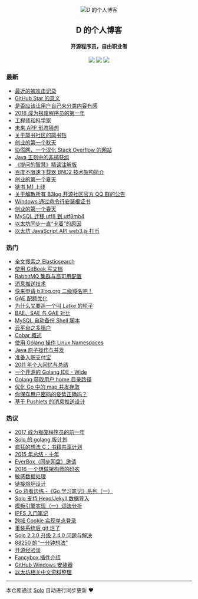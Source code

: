 <p align="center"><img alt="D 的个人博客" src="https://img.hacpai.com/avatar/1353745196354_1535379434567.png?imageView2/1/w/80/h/80/interlace/0/q/85"></p><h2 align="center">
D 的个人博客
</h2>

<h4 align="center">开源程序员，自由职业者</h4>
<p align="center"><a title="D 的个人博客" target="_blank" href="https://github.com/88250/solo-blog"><img src="https://img.shields.io/github/last-commit/88250/solo-blog.svg?style=flat-square"></a>
<a title="GitHub repo size in bytes" target="_blank" href="https://github/88250/solo-blog"><img src="https://img.shields.io/github/repo-size/88250/solo-blog.svg?style=flat-square"></a>
<a title="Solo Version" target="_blank" href="https://github.com/b3log/solo/releases"><img src="https://img.shields.io/badge/solo-3.3.0-f1e05a.svg?style=flat-square"></a>
</p>

### 最新

* [最近的被攻击记录](http://localhost/articles/2019/02/18/1550460506963.html)
* [GitHub Star 的意义](http://localhost/articles/2019/01/07/1546796187762.html)
* [是否应该让用户自己来分类内容有感](http://localhost/articles/2019/01/06/1546744077384.html)
* [2018 成为报废程序员的第一年](http://localhost/articles/2018/12/31/1546225387284.html)
* [工程师和科学家](http://localhost/articles/2018/12/23/1545535621318.html)
* [未来 APP 形态猜想](http://localhost/articles/2018/11/23/1542944133989.html)
* [关于简书社区的简书钻](http://localhost/articles/2018/11/09/1541729830770.html)
* [创业的第一个秋天](http://localhost/articles/2018/10/29/1540781279972.html)
* [协慌网，一个汉化 Stack Overflow 的网站](http://localhost/articles/2018/10/03/1538577113305.html)
* [Java 正则中的非捕获组](http://localhost/articles/2018/09/30/1538320113750.html)
* [《提问的智慧》精读注解版](http://localhost/articles/2018/09/08/1536377163156.html)
* [百度不限速下载器 BND2 技术架构简介](http://localhost/articles/2018/08/26/1535277215816.html)
* [创业的第一个夏天](http://localhost/articles/2018/07/26/1532590847178.html)
* [链书 M1 上线](http://localhost/articles/2018/06/21/1529545076617.html)
* [关于解散所有 B3log 开源社区官方 QQ 群的公告](http://localhost/articles/2018/05/17/1526517679116.html)
* [Windows 通过命令行安装根证书](http://localhost/articles/2018/05/03/1525333052172.html)
* [创业的第一个春天](http://localhost/articles/2018/04/20/1524191993505.html)
* [MySQL 迁移 utf8 到 utf8mb4](http://localhost/articles/2018/03/15/1521094110639.html)
* [以太坊同步一直“卡着”的原因](http://localhost/articles/2018/03/11/1520767628593.html)
* [以太坊 JavaScript API web3.js 打币](http://localhost/articles/2018/03/09/1520583695227.html)

### 热门

* [全文搜索之 Elasticsearch ](http://localhost/full-text-search-elasticsearch)
* [使用 GitBook 写文档](http://localhost/write-doc-via-gitbook)
* [RabbitMQ 集群与高可用配置](http://localhost/rabbitmq-clustering-ha)
* [消息推送技术](http://localhost/web-message-push)
* [快来申请 b3log.org 二级域名吧！](http://localhost/apply-b3log-domain.html)
* [GAE 配额优化](http://localhost/gae-quota-optimization)
* [为什么又要造一个叫 Latke 的轮子](http://localhost/why-latke-exists)
* [BAE、SAE 与 GAE 对比](http://localhost/bae-sae-gae)
* [MySQL 自动备份 Shell 脚本](http://localhost/backup-mysql-shell)
* [云平台之多租户](http://localhost/cloud-app-platform-multitenancy)
* [Cobar 概述](http://localhost/alibaba-cobar-survey)
* [使用 Golang 操作 Linux Namespaces](http://localhost/golang-linux-namespaces)
* [Java 原子操作与并发](http://localhost/java-atomic-conncurrent)
* [准备入职支付宝](http://localhost/articles/2011/05/03/1304392185486.html)
* [2011 年个人回忆与总结](http://localhost/programming-life-2011.html)
* [一个开源的 Golang IDE - Wide](http://localhost/hello-wide)
* [Golang 获取用户 home 目录路径](http://localhost/golang-get-user-home-dir)
* [优化 Go 中的 map 并发存取](http://localhost/optimizing-concurrent-map-access-in-go-chinese)
* [你保存用户密码的姿势正确吗？](http://localhost/secure-salted-password-hashing)
* [基于 Pushlets 的消息推送设计](http://localhost/server-push-based-on-pushlets)

### 热议

* [2017 成为报废程序员的前一年](http://localhost/articles/2017/12/31/1514687638181.html)
* [Solo 的 golang 版计划](http://localhost/articles/2017/09/11/1505113028471.html)
* [疯狂的想法 C：书籍共享计划](http://localhost/articles/2017/01/01/1483240295087.html)
* [2015 年总结 - 十年](http://localhost/articles/2016/01/30/1454085278317.html)
* [EverBox（同步网盘）邀请](http://localhost/everbox-invite.html)
* [2016 一个想做架构师的码农](http://localhost/articles/2016/12/30/1483027205828.html)
* [敏感数据处理](http://localhost/articles/2016/05/11/1462956775250.html)
* [链接熔炉设计](http://localhost/articles/2016/09/07/1473238756829.html)
* [Go 边看边练 -《Go 学习笔记》系列（一）](http://localhost/articles/2015/07/22/1437497122181.html)
* [Solo 支持 Hexo/Jekyll 数据导入](http://localhost/articles/2017/06/26/1498490209748.html)
* [模板引擎实现（一）词法分析](http://localhost/articles/2017/05/31/1496233258522.html)
* [IPFS 入门笔记](http://localhost/articles/2017/11/18/1511015097370.html)
* [跨域 Cookie 实现单点登录](http://localhost/sso-via-cross-domain-cookie)
* [重装系统后 git 烂了](http://localhost/articles/2018/02/24/1519471473213.html)
* [Solo 2.3.0 升级 2.4.0 问题与解决](http://localhost/articles/2017/10/18/1508292644879.html)
* [88250 的“一分钟想法” ](http://localhost/articles/2009/12/09/1260370800000.html)
* [开源经验谈](http://localhost/articles/2017/08/01/1501603146956.html)
* [Fancybox 插件介绍](http://localhost/b3log-solo-041-fancybox-plugin)
* [GitHub Windows 安装器](http://localhost/articles/2017/03/26/1490498197453.html)
* [以太坊相关中文资料整理](http://localhost/articles/2018/01/13/1515820007039.html)

---

本仓库通过 [Solo](https://github.com/b3log/solo) 自动进行同步更新 ❤️ 